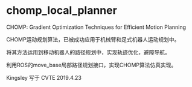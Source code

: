 # chomp_local_planner

CHOMP: Gradient Optimization Techniques for Efficient Motion Planning

CHOMP运动规划算法，已被成功应用于机械臂和足式机器人运动规划中。

将其方法运用到移动机器人的路径规划中，实现轨迹优化，避障导航。

利用ROS的move_base局部路径规划接口，实现CHOMP算法仿真实现。

Kingsley
写于 CVTE 2019.4.23
